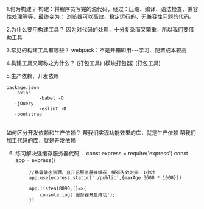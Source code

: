 1.何为构建？
	构建：将程序员写完的源代码，经过：压缩、编译、语法检查、兼容性处理等等，最终变为：
		  浏览器可以高效、稳定运行的，无兼容性问题的代码。

2.为什么要用构建工具？
	因为对代码的处理，十分复杂而又繁重，所以我们要借助工具

3.常见的构建工具有哪些？
	webpack：不是开箱即用---学习、配置成本较高

4.构建工具又可称之为什么？
	(打包工具)
	(模块打包器)
	(打包工具)

5.生产依赖、开发依赖

	package.json
	   -axios
	   			-babel -D
	   -jQuery
	   			-eslint -D
	   -bootstrap
​	
	如何区分开发依赖和生产依赖？
		帮我们实现功能效果的库，就是生产依赖
		帮我们加工代码的库，就是开发依赖

6. 练习解决强缓存服务器代码：
			const express = require('express')
			const app = express()

			//暴露静态资源，且开启服务器强缓存，缓存失效时间：1小时
			app.use(express.static('./public',{maxAge:3600 * 1000}))

			app.listen(8090,()=>{
				console.log('服务器开启成功');
			})